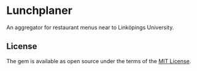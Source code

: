 # Lunchplaner

An aggregator for restaurant menus near to Linköpings University.

## License

The gem is available as open source under the terms of the [MIT License](http://opensource.org/licenses/MIT).

